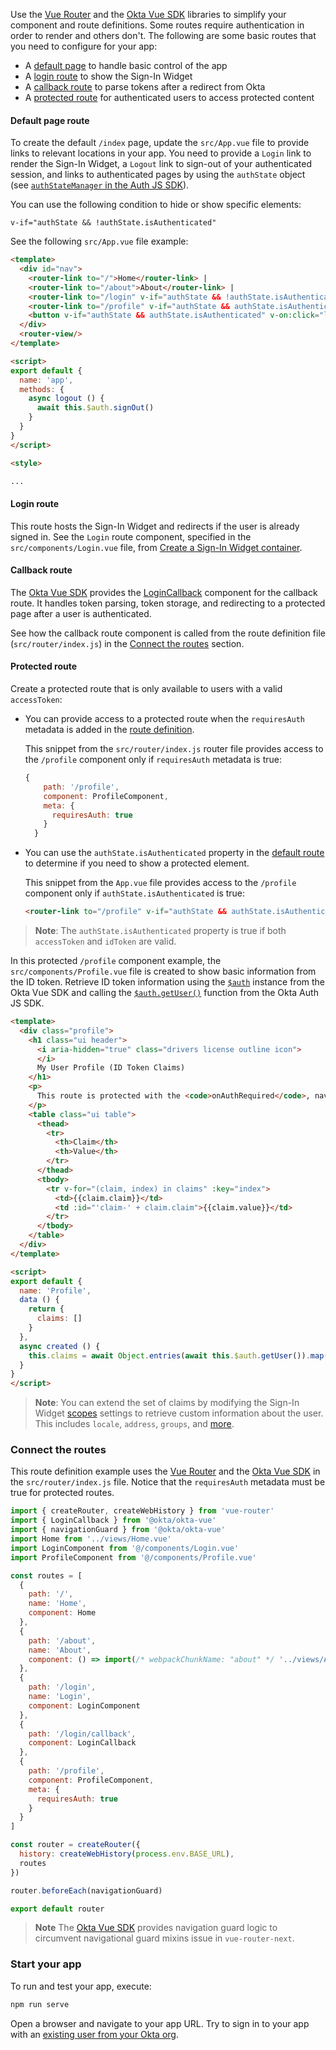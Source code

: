 Use the [Vue Router](https://router.vuejs.org/) and the [Okta Vue SDK](https://github.com/okta/okta-vue) libraries to simplify your component and route definitions. Some routes require authentication in order to render and others don't. The following are some basic routes that you need to configure for your app:

* A [default page](#default-page-route) to handle basic control of the app
* A [login route](#login-route) to show the Sign-In Widget
* A [callback route](#callback-route) to parse tokens after a redirect from Okta
* A [protected route](#protected-route) for authenticated users to access protected content

#### Default page route

To create the default `/index` page, update the `src/App.vue` file to provide links to relevant locations in your app. You need to provide a `Login` link to render the Sign-In Widget, a `Logout` link to sign-out of your authenticated session, and links to authenticated pages by using the `authState` object (see [`authStateManager` in the Auth JS SDK](https://github.com/okta/okta-auth-js#authstatemanager)).

You can use the following condition to hide or show specific elements:

`v-if="authState && !authState.isAuthenticated"`

See the following `src/App.vue` file example:

```html
<template>
  <div id="nav">
    <router-link to="/">Home</router-link> |
    <router-link to="/about">About</router-link> |
    <router-link to="/login" v-if="authState && !authState.isAuthenticated">Login</router-link>
    <router-link to="/profile" v-if="authState && authState.isAuthenticated">Protected Profile<router-link>
    <button v-if="authState && authState.isAuthenticated" v-on:click="logout()">Logout</button>
  </div>
  <router-view/>
</template>

<script>
export default {
  name: 'app',
  methods: {
    async logout () {
      await this.$auth.signOut()
    }
  }
}
</script>

<style>

...

```

#### Login route

This route hosts the Sign-In Widget and redirects if the user is already signed in. See the `Login` route component, specified in the `src/components/Login.vue` file, from [Create a Sign-In Widget container](#create-a-sign-in-widget-container).

#### Callback route

The [Okta Vue SDK](https://github.com/okta/okta-vue) provides the [LoginCallback](https://github.com/okta/okta-vue#use-the-logincallback-component) component for the callback route. It handles token parsing, token storage, and redirecting to a protected page after a user is authenticated.

See how the callback route component is called from the route definition file (`src/router/index.js`) in the [Connect the routes](#connect-the-routes) section.

#### Protected route

Create a protected route that is only available to users with a valid `accessToken`:

* You can provide access to a protected route when the `requiresAuth` metadata is added in the [route definition](#connect-the-routes).

  This snippet from the `src/router/index.js` router file provides access to the `/profile` component only if `requiresAuth` metadata is true:

  ```js
  {
      path: '/profile',
      component: ProfileComponent,
      meta: {
        requiresAuth: true
      }
    }
  ```

* You can use the `authState.isAuthenticated` property in the [default route](#default-page-route) to determine if you need to show a protected element.

  This snippet from the `App.vue` file provides access to the `/profile` component only if `authState.isAuthenticated` is true:

  ```html
  <router-link to="/profile" v-if="authState && authState.isAuthenticated">Protected Profile</router-link>
  ```

> **Note**: The `authState.isAuthenticated` property is true if both `accessToken` and `idToken` are valid.

In this protected `/profile` component example, the `src/components/Profile.vue` file is created to show basic information from the ID token. Retrieve ID token information using the [`$auth`](https://github.com/okta/okta-vue#auth) instance from the Okta Vue SDK and calling the [`$auth.getUser()`](https://github.com/okta/okta-auth-js#getuser) function from the Okta Auth JS SDK.

```html
<template>
  <div class="profile">
    <h1 class="ui header">
      <i aria-hidden="true" class="drivers license outline icon">
      </i>
      My User Profile (ID Token Claims)
    </h1>
    <p>
      This route is protected with the <code>onAuthRequired</code>, navigation guard which will ensure that this page cannot be accessed until you have authenticated.
    </p>
    <table class="ui table">
      <thead>
        <tr>
          <th>Claim</th>
          <th>Value</th>
        </tr>
      </thead>
      <tbody>
        <tr v-for="(claim, index) in claims" :key="index">
          <td>{{claim.claim}}</td>
          <td :id="'claim-' + claim.claim">{{claim.value}}</td>
        </tr>
      </tbody>
    </table>
  </div>
</template>

<script>
export default {
  name: 'Profile',
  data () {
    return {
      claims: []
    }
  },
  async created () {
    this.claims = await Object.entries(await this.$auth.getUser()).map(entry => ({ claim: entry[0], value: entry[1] }))
  }
}
</script>
```

> **Note**: You can extend the set of claims by modifying the Sign-In Widget [scopes](/docs/reference/api/oidc/#scopes) settings to retrieve custom information about the user. This includes `locale`, `address`, `groups`, and [more](/docs/reference/api/oidc/#scope-values).

### Connect the routes

This route definition example uses the [Vue Router](https://router.vuejs.org/) and the [Okta Vue SDK](https://github.com/okta/okta-vue) in the `src/router/index.js` file. Notice that the `requiresAuth` metadata must be true for protected routes.

```js
import { createRouter, createWebHistory } from 'vue-router'
import { LoginCallback } from '@okta/okta-vue'
import { navigationGuard } from '@okta/okta-vue'
import Home from '../views/Home.vue'
import LoginComponent from '@/components/Login.vue'
import ProfileComponent from '@/components/Profile.vue'

const routes = [
  {
    path: '/',
    name: 'Home',
    component: Home
  },
  {
    path: '/about',
    name: 'About',
    component: () => import(/* webpackChunkName: "about" */ '../views/About.vue')
  },
  {
    path: '/login',
    name: 'Login',
    component: LoginComponent
  },
  {
    path: '/login/callback',
    component: LoginCallback
  },
  {
    path: '/profile',
    component: ProfileComponent,
    meta: {
      requiresAuth: true
    }
  }
]

const router = createRouter({
  history: createWebHistory(process.env.BASE_URL),
  routes
})

router.beforeEach(navigationGuard)

export default router
```

> **Note** The [Okta Vue SDK](https://github.com/okta/okta-vue#readme) provides navigation guard logic to circumvent navigational guard mixins issue in `vue-router-next`.

### Start your app

To run and test your app, execute:

```bash
npm run serve
```

Open a browser and navigate to your app URL. Try to sign in to your app with an [existing user from your Okta org](/docs/guides/quickstart/cli/main/#add-a-user-using-the-admin-console).
